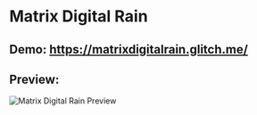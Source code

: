 # Matrix Digital Rain

## Demo: https://matrixdigitalrain.glitch.me/

## Preview:

![Matrix Digital Rain Preview](https://github.com/user-attachments/assets/daaabc87-e7b3-473f-8d30-9cda063cea22)
